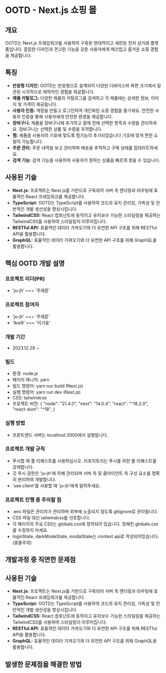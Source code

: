 # OOTD - Next.js 쇼핑 몰

## 개요
OOTD는 Next.js 프레임워크를 사용하여 구축된 현대적이고 세련된 전자 상거래 플랫폼입니다. 깔끔한 디자인과 견고한 기능을 갖춘 사용자에게 매끄럽고 즐거운 쇼핑 경험을 제공합니다.

## 특징
- **반응형 디자인:** OOTD는 반응형으로 설계되어 다양한 디바이스와 화면 크기에서 일관된 시각적으로 매력적인 경험을 제공합니다.
- **제품 카탈로그:** 다양한 제품의 카탈로그를 검색하고 각 제품에는 상세한 정보, 이미지 및 가격이 제공됩니다.
- **사용자 인증:** 계정을 만들고 로그인하여 개인화된 쇼핑 경험을 즐기세요. 안전한 사용자 인증을 통해 사용자에게 안전한 환경을 제공합니다.
- **장바구니:** 제품을 장바구니에 추가하고 결제 전에 선택한 항목과 수량을 관리하세요. 장바구니는 선택한 상품 및 수량을 추적합니다.
- **찜:** 제품을 사용자의 기호에 맞도록 찜기능이 추가되었습니다 기호에 맞게 편한 쇼핑이 가능합니다.
- **주문 관리:** 주문 내역을 보고 관리하며 배송을 추적하고 구매 상태를 업데이트하세요.
- **검색 기능:** 검색 기능을 사용하여 사용자가 원하는 상품을 빠르게 찾을 수 있습니다.

## 사용된 기술
- **Next.js:** 프로젝트는 Next.js를 기반으로 구축되어 서버 측 렌더링과 라우팅에 효율적인 React 프레임워크를 제공합니다.
- **TypeScript:** OOTD는 TypeScript를 사용하여 코드의 유지 관리성, 가독성 및 전반적인 개발 생산성을 향상시킵니다.
- **TailwindCSS:** React 컴포넌트에 동적이고 유지보수 가능한 스타일링을 제공하는 
TailwindCSS를 사용하여 스타일링이 이루어집니다.
- **RESTful API:** 효율적인 데이터 가져오기와 더 유연한 API 구조를 위해 RESTful API을 활용합니다.
- **GraphQL:** 효율적인 데이터 가져오기와 더 유연한 API 구조를 위해 GraphQL을 활용합니다.

## 핵심 OOTD 개발 설명

### 프로젝트 리더(PR)
- 'ju-jh' === '주재훈'

### 프로젝트 참여자
- 'ju-jh' === '주재훈'
- 'lkw9' === '이기웅'

### 개발 기간
- 2023.12.28 ~ 

### 빌드
- 환경: node.js 
- 패키지 매니저: yarn
- 빌드 명령어: yarn run build (Next.js)
- 실행 명령어: yarn run dev (Next.js)
- CSS: tailwindcss
- 프로젝트 버전: {
    "node": "21.4.0",
    "next": "14.0.4",
    "react": "^18.2.0",
    "react-dom": "^18",
  }

### 실행 방법
- 프론트엔드 서버는 localhost:3000에서 실행됩니다.

### 프로젝트 개발 규칙
- 푸시할 때 풀 리퀘스트를 사용하십시오. 리포지토리는 푸시를 위한 풀 리퀘스트를 강제합니다.
- 깃 푸시 권한은 'ju-jh'에 의해 관리되며 서버 측 및 클라이언트 측 구성 요소를 명확히 분리하여 개발합니다.
- 'use client'를 사용할 때 'ju-jh'에게 알려주세요.

### 프로젝트 진행 중 주의할 점
- .env 파일은 관리자가 관리하며 외부에 노출되지 않도록 gitignore로 관리됩니다.
- CSS 파일 대신 tailwindcss를 선호합니다.
- 각 페이지의 주요 CSS는 globals.css에 정의되어 있습니다. 정해진 globals.css를 수정하지 마세요.
- loginState, darkModeState, modalState는 context api로 작성되어있습니다. (충돌주의)

## 개발과정 중 직면한 문제점
## 사용된 기술
- **Next.js:** 프로젝트는 Next.js를 기반으로 구축되어 서버 측 렌더링과 라우팅에 효율적인 React 프레임워크를 제공합니다.
- **TypeScript:** OOTD는 TypeScript를 사용하여 코드의 유지 관리성, 가독성 및 전반적인 개발 생산성을 향상시킵니다.
- **TailwindCSS:** React 컴포넌트에 동적이고 유지보수 가능한 스타일링을 제공하는 
TailwindCSS를 사용하여 스타일링이 이루어집니다.
- **RESTful API:** 효율적인 데이터 가져오기와 더 유연한 API 구조를 위해 RESTful API을 활용합니다.
- **GraphQL:** 효율적인 데이터 가져오기와 더 유연한 API 구조를 위해 GraphQL을 활용합니다.

## 발생한 문제점을 해결한 방법
